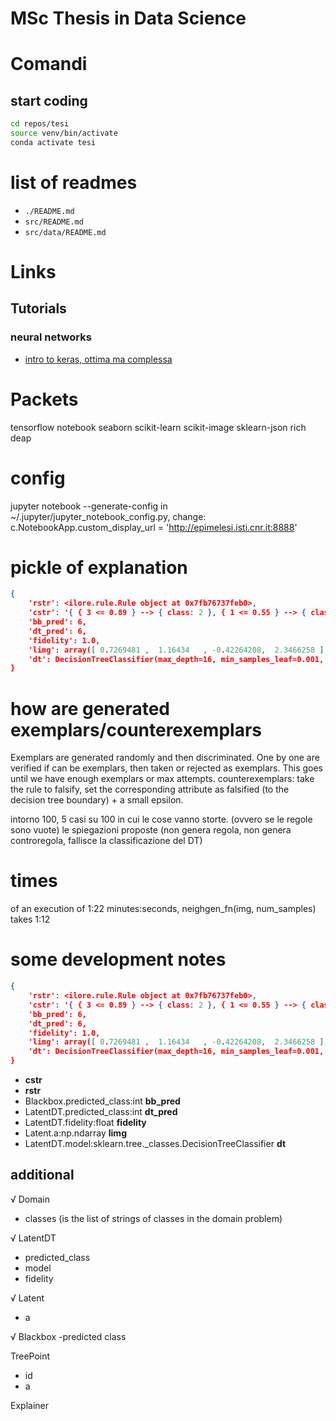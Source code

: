 # MSc Thesis in Data Science

# Comandi
## start coding
```bash
cd repos/tesi
source venv/bin/activate
conda activate tesi
```

# list of readmes
- `./README.md`
- `src/README.md`
- `src/data/README.md`

# Links
## Tutorials
### neural networks
- [intro to keras, ottima ma complessa](https://keras.io/getting_started/intro_to_keras_for_researchers/)

# Packets
tensorflow
notebook
seaborn
scikit-learn
scikit-image
sklearn-json
rich
deap

# config
jupyter notebook --generate-config
in ~/.jupyter/jupyter_notebook_config.py, change:
    c.NotebookApp.custom_display_url = 'http://epimelesi.isti.cnr.it:8888'

# pickle of explanation
```json
{
    'rstr': <ilore.rule.Rule object at 0x7fb76737feb0>,
    'cstr': '{ { 3 <= 0.89 } --> { class: 2 }, { 1 <= 0.55 } --> { class: 4 }, { 3 <= -0.45 } --> { class: 0 }, { 1 <= -0.62 } --> { class: 4 } }',
    'bb_pred': 6,
    'dt_pred': 6,
    'fidelity': 1.0,
    'limg': array([ 0.7269481 ,  1.16434   , -0.42264208,  2.3466258 ], dtype=float32),
    'dt': DecisionTreeClassifier(max_depth=16, min_samples_leaf=0.001, min_samples_split=0.002)
}
```

# how are generated exemplars/counterexemplars
Exemplars are generated randomly and then discriminated. One by one are verified if can be exemplars, then taken or rejected as exemplars. This goes until we have enough exemplars or max attempts.
counterexemplars: take the rule to falsify, set the corresponding attribute as falsified (to the decision tree boundary) + a small epsilon.


intorno 100, 5 casi su 100 in cui le cose vanno storte. (ovvero se le regole sono vuote)
le spiegazioni proposte (non genera regola, non genera controregola, fallisce la classificazione del DT)


# times
of an execution of 1:22 minutes:seconds, neighgen_fn(img, num_samples) takes 1:12

# some development notes
```json
{
    'rstr': <ilore.rule.Rule object at 0x7fb76737feb0>,
    'cstr': '{ { 3 <= 0.89 } --> { class: 2 }, { 1 <= 0.55 } --> { class: 4 }, { 3 <= -0.45 } --> { class: 0 }, { 1 <= -0.62 } --> { class: 4 } }',
    'bb_pred': 6,
    'dt_pred': 6,
    'fidelity': 1.0,
    'limg': array([ 0.7269481 ,  1.16434   , -0.42264208,  2.3466258 ], dtype=float32),
    'dt': DecisionTreeClassifier(max_depth=16, min_samples_leaf=0.001, min_samples_split=0.002)
}
```

- **cstr**
- **rstr**
- Blackbox.predicted_class:int **bb_pred**
- LatentDT.predicted_class:int **dt_pred**
- LatentDT.fidelity:float **fidelity**
- Latent.a:np.ndarray  **limg**
- LatentDT.model:sklearn.tree._classes.DecisionTreeClassifier **dt**

## additional
√ Domain
- classes (is the list of strings of classes in the domain problem)

√ LatentDT
- predicted_class
- model
- fidelity

√ Latent
- a

√ Blackbox
-predicted class

TreePoint
- id
- a

Explainer
